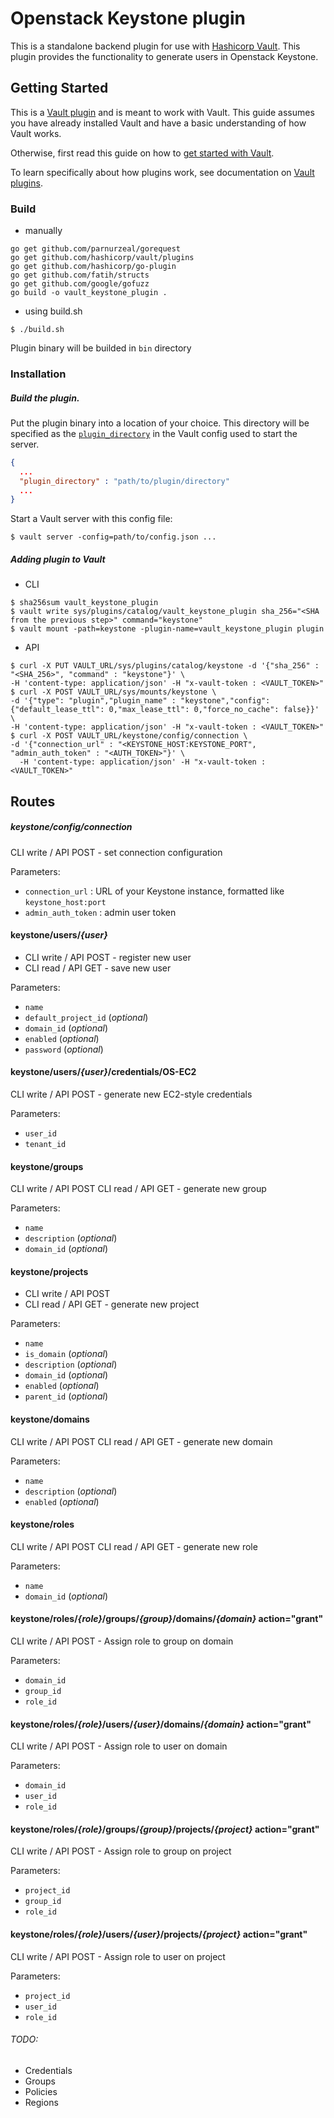 # Openstack Keystone plugin

This is a standalone backend plugin for use with [Hashicorp Vault](https://www.github.com/hashicorp/vault). This plugin provides the functionality to generate users in Openstack Keystone.



## Getting Started

This is a [Vault plugin](https://www.vaultproject.io/docs/internals/plugins.html)
and is meant to work with Vault. This guide assumes you have already installed Vault
and have a basic understanding of how Vault works.

Otherwise, first read this guide on how to [get started with Vault](https://www.vaultproject.io/intro/getting-started/install.html).

To learn specifically about how plugins work, see documentation on [Vault plugins](https://www.vaultproject.io/docs/internals/plugins.html).

### Build
- manually
```shell
go get github.com/parnurzeal/gorequest
go get github.com/hashicorp/vault/plugins
go get github.com/hashicorp/go-plugin
go get github.com/fatih/structs
go get github.com/google/gofuzz
go build -o vault_keystone_plugin .
```

- using build.sh
```shell
$ ./build.sh
```
Plugin binary will be builded in `bin` directory

### Installation

##### Build the plugin.

Put the plugin binary into a location of your choice. This directory
will be specified as the [`plugin_directory`](https://www.vaultproject.io/docs/configuration/index.html#plugin_directory)
in the Vault config used to start the server.

```json
{
  ...
  "plugin_directory" : "path/to/plugin/directory"
  ...
}
```

Start a Vault server with this config file:
```shell
$ vault server -config=path/to/config.json ...
```
##### Adding plugin to Vault
- CLI
```shell
$ sha256sum vault_keystone_plugin
$ vault write sys/plugins/catalog/vault_keystone_plugin sha_256="<SHA from the previous step>" command="keystone"
$ vault mount -path=keystone -plugin-name=vault_keystone_plugin plugin
```
- API
```shell
$ curl -X PUT VAULT_URL/sys/plugins/catalog/keystone -d '{"sha_256" : "<SHA_256>", "command" : "keystone"}' \
-H 'content-type: application/json' -H "x-vault-token : <VAULT_TOKEN>"
$ curl -X POST VAULT_URL/sys/mounts/keystone \
-d '{"type": "plugin","plugin_name" : "keystone","config": {"default_lease_ttl": 0,"max_lease_ttl": 0,"force_no_cache": false}}' \
-H 'content-type: application/json' -H "x-vault-token : <VAULT_TOKEN>"
$ curl -X POST VAULT_URL/keystone/config/connection \
-d '{"connection_url" : "<KEYSTONE_HOST:KEYSTONE_PORT", "admin_auth_token" : "<AUTH_TOKEN>"}' \
  -H 'content-type: application/json' -H "x-vault-token : <VAULT_TOKEN>"
```

## Routes

##### keystone/config/connection

CLI write / API POST - set connection configuration

Parameters:
-  `connection_url` : URL of your Keystone instance, formatted like `keystone_host:port`
-  `admin_auth_token` : admin user token

#### keystone/users/*{user}*

- CLI write / API POST - register new user
- CLI read / API GET - save new user

Parameters:
-  `name`
-  `default_project_id` (_optional_)
-  `domain_id` (_optional_)
-  `enabled` (_optional_)
-  `password` (_optional_)

#### keystone/users/*{user}*/credentials/OS-EC2

CLI write / API POST - generate new EC2-style credentials

Parameters:
-  `user_id`
-  `tenant_id`

#### keystone/groups

CLI write / API POST
CLI read / API GET - generate new group

Parameters:
-  `name`
-  `description` (_optional_)
-  `domain_id` (_optional_)

#### keystone/projects

- CLI write / API POST
- CLI read / API GET - generate new project

Parameters:
-  `name`
-  `is_domain` (_optional_)
-  `description` (_optional_)
-  `domain_id` (_optional_)
-  `enabled` (_optional_)
-  `parent_id` (_optional_)

#### keystone/domains

CLI write / API POST
CLI read / API GET - generate new domain

Parameters:
-  `name`
-  `description` (_optional_)
-  `enabled` (_optional_)

#### keystone/roles

CLI write / API POST
CLI read / API GET - generate new role

Parameters:
-  `name`
-  `domain_id` (_optional_)

#### keystone/roles/*{role}*/groups/*{group}*/domains/*{domain}* action="grant"

CLI write / API POST - Assign role to group on domain

Parameters:
-  `domain_id`
-  `group_id`
-  `role_id`

#### keystone/roles/*{role}*/users/*{user}*/domains/*{domain}* action="grant"

CLI write / API POST - Assign role to user on domain

Parameters:
-  `domain_id`
-  `user_id`
-  `role_id`

#### keystone/roles/*{role}*/groups/*{group}*/projects/*{project}* action="grant"

CLI write / API POST - Assign role to group on project

Parameters:
-  `project_id`
-  `group_id`
-  `role_id`

#### keystone/roles/*{role}*/users/*{user}*/projects/*{project}* action="grant"

CLI write / API POST - Assign role to user on project

Parameters:
-  `project_id`
-  `user_id`
-  `role_id`

###### TODO:

- Credentials
- Groups
- Policies
- Regions

